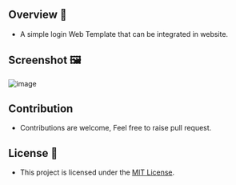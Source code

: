## Overview 🌟
- A simple login Web Template that can be integrated in website.


## Screenshot 🖼️
![image](https://github.com/user-attachments/assets/be384bfc-1d65-41cf-800f-2a9a9dac5857)


## Contribution 
- Contributions are welcome, Feel free to raise pull request.


## License 🪪
- This project is licensed under the [MIT License](LICENSE).
